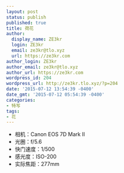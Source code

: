 ```yaml
---
layout: post
status: publish
published: true
title: 荷花
author:
  display_name: ZE3kr
  login: ZE3kr
  email: ze3kr@tlo.xyz
  url: https://ze3kr.com
author_login: ZE3kr
author_email: ze3kr@tlo.xyz
author_url: https://ze3kr.com
wordpress_id: 204
wordpress_url: http://ze3kr.tlo.xyz/?p=204
date: '2015-07-12 13:54:39 -0400'
date_gmt: '2015-07-12 05:54:39 -0400'
categories:
- 特写
tags:
- 花
---
```

<ul>
<li>相机：Canon EOS 7D Mark II</li>
<li>光圈：f/5.6</li>
<li>快门速度：1/500</li>
<li>感光度：ISO-200</li>
<li>实际焦距：277mm</li>
</ul>
